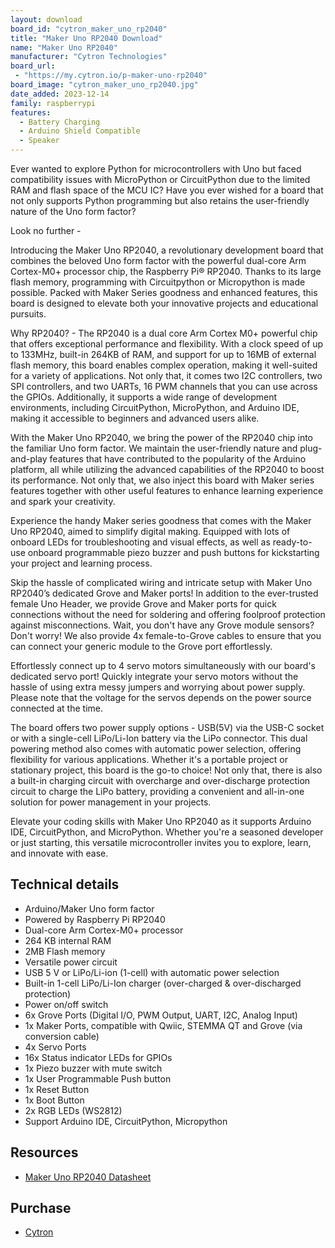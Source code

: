 ```yaml
---
layout: download
board_id: "cytron_maker_uno_rp2040"
title: "Maker Uno RP2040 Download"
name: "Maker Uno RP2040"
manufacturer: "Cytron Technologies"
board_url:
 - "https://my.cytron.io/p-maker-uno-rp2040"
board_image: "cytron_maker_uno_rp2040.jpg"
date_added: 2023-12-14
family: raspberrypi
features:
  - Battery Charging
  - Arduino Shield Compatible
  - Speaker
---
```


Ever wanted to explore Python for microcontrollers with Uno but faced compatibility issues with MicroPython or CircuitPython due to the limited RAM and flash space of the MCU IC? Have you ever wished for a board that not only supports Python programming but also retains the user-friendly nature of the Uno form factor?
 
Look no further - 

Introducing the Maker Uno RP2040, a revolutionary development board that combines the beloved Uno form factor with the powerful dual-core Arm Cortex-M0+ processor chip, the Raspberry Pi® RP2040. Thanks to its large flash memory, programming with Circuitpython or Micropython is made possible. Packed with Maker Series goodness and enhanced features, this board is designed to elevate both your innovative projects and educational pursuits.

Why RP2040? - The RP2040 is a dual core Arm Cortex M0+ powerful chip that offers exceptional performance and flexibility. With a clock speed of up to 133MHz, built-in 264KB of RAM, and support for up to 16MB of external flash memory, this board enables complex operation, making it well-suited for a variety of applications. Not only that, it comes two I2C controllers, two SPI controllers, and two UARTs, 16 PWM channels that you can use across the GPIOs. Additionally, it supports a wide range of development environments, including CircuitPython, MicroPython, and Arduino IDE, making it accessible to beginners and advanced users alike.

With the Maker Uno RP2040, we bring the power of the RP2040 chip into the familiar Uno form factor. We maintain the user-friendly nature and plug-and-play features that have contributed to the popularity of the Arduino platform, all while utilizing the advanced capabilities of the RP2040 to boost its performance. Not only that, we also inject this board with Maker series features together with other useful features to enhance learning experience and spark your creativity.

Experience the handy Maker series goodness that comes with the Maker Uno RP2040, aimed to simplify digital making. Equipped with lots of onboard LEDs for troubleshooting and visual effects, as well as ready-to-use onboard programmable piezo buzzer and push buttons for kickstarting your project and learning process.

Skip the hassle of complicated wiring and intricate setup with Maker Uno RP2040’s dedicated Grove and Maker ports! In addition to the ever-trusted female Uno Header, we provide Grove and Maker ports for quick connections without the need for soldering and offering foolproof protection against misconnections. Wait, you don't have any Grove module sensors? Don't worry! We also provide 4x female-to-Grove cables to ensure that you can connect your generic module to the Grove port effortlessly.

Effortlessly connect up to 4 servo motors simultaneously with our board's dedicated servo port! Quickly integrate your servo motors without the hassle of using extra messy jumpers and worrying about power supply. Please note that the voltage for the servos depends on the power source connected at the time.

The board offers two power supply options - USB(5V) via the USB-C socket or with a single-cell LiPo/Li-Ion battery via the LiPo connector. This dual powering method also comes with automatic power selection, offering flexibility for various applications. Whether it's a portable project or stationary project, this board is the go-to choice! Not only that, there is also a built-in charging circuit with overcharge and over-discharge protection circuit to charge the LiPo battery, providing a convenient and all-in-one solution for power management in your projects.

Elevate your coding skills with Maker Uno RP2040 as it supports Arduino IDE, CircuitPython, and MicroPython. Whether you're a seasoned developer or just starting, this versatile microcontroller invites you to explore, learn, and innovate with ease. 

## Technical details

- Arduino/Maker Uno form factor
- Powered by Raspberry Pi RP2040
 - Dual-core Arm Cortex-M0+ processor
 - 264 KB internal RAM
 - 2MB Flash memory
- Versatile power circuit
 -  USB 5 V or LiPo/Li-ion (1-cell) with automatic power selection
  - Built-in 1-cell LiPo/Li-Ion charger (over-charged & over-discharged protection)
  - Power on/off switch
- 6x Grove Ports (Digital I/O, PWM Output, UART, I2C, Analog Input)
- 1x Maker Ports, compatible with Qwiic, STEMMA QT and Grove (via conversion cable)
- 4x Servo Ports
- 16x Status indicator LEDs for GPIOs
- 1x Piezo buzzer with mute switch
- 1x User Programmable Push button
- 1x Reset Button
- 1x Boot Button
- 2x RGB LEDs (WS2812)
- Support Arduino IDE, CircuitPython, Micropython

## Resources

- [Maker Uno RP2040 Datasheet](https://docs.google.com/document/d/16RTRPaV0Xaqg3xKwM89iMkXrDB8T_pBjCKYHOadv_Z4/edit)

## Purchase

* [Cytron](https://my.cytron.io/p-maker-uno-rp2040)
